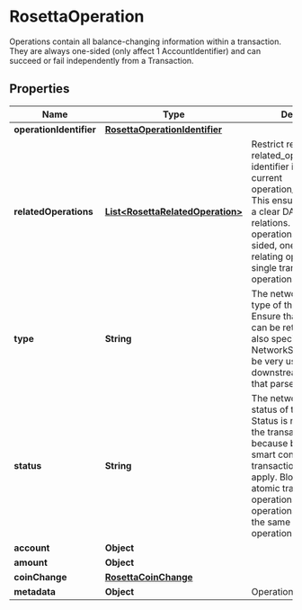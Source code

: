 

# RosettaOperation

Operations contain all balance-changing information within a transaction. They are always one-sided (only affect 1 AccountIdentifier) and can succeed or fail independently from a Transaction.

## Properties

Name | Type | Description | Notes
------------ | ------------- | ------------- | -------------
**operationIdentifier** | [**RosettaOperationIdentifier**](RosettaOperationIdentifier.md) |  | 
**relatedOperations** | [**List&lt;RosettaRelatedOperation&gt;**](RosettaRelatedOperation.md) | Restrict referenced related_operations to identifier indexes &lt; the current operation_identifier.index. This ensures there exists a clear DAG-structure of relations. Since operations are one-sided, one could imagine relating operations in a single transfer or linking operations in a call tree. |  [optional]
**type** | **String** | The network-specific type of the operation. Ensure that any type that can be returned here is also specified in the NetworkStatus. This can be very useful to downstream consumers that parse all block data. | 
**status** | **String** | The network-specific status of the operation. Status is not defined on the transaction object because blockchains with smart contracts may have transactions that partially apply. Blockchains with atomic transactions (all operations succeed or all operations fail) will have the same status for each operation. |  [optional]
**account** | **Object** |  |  [optional]
**amount** | **Object** |  |  [optional]
**coinChange** | [**RosettaCoinChange**](RosettaCoinChange.md) |  |  [optional]
**metadata** | **Object** | Operations Meta Data |  [optional]



